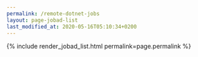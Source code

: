 ```yaml
---
permalink: /remote-dotnet-jobs
layout: page-jobad-list
last_modified_at: 2020-05-16T05:10:34+0200
---
```

{% include render_jobad_list.html permalink=page.permalink %}
